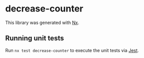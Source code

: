 # decrease-counter

This library was generated with [Nx](https://nx.dev).

## Running unit tests

Run `nx test decrease-counter` to execute the unit tests via [Jest](https://jestjs.io).
